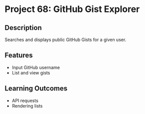 # Project 68: GitHub Gist Explorer

## Description
Searches and displays public GitHub Gists for a given user.

## Features
- Input GitHub username
- List and view gists

## Learning Outcomes
- API requests
- Rendering lists
